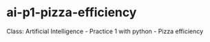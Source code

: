 # ai-p1-pizza-efficiency
Class: Artificial Intelligence - Practice 1 with python - Pizza efficiency
